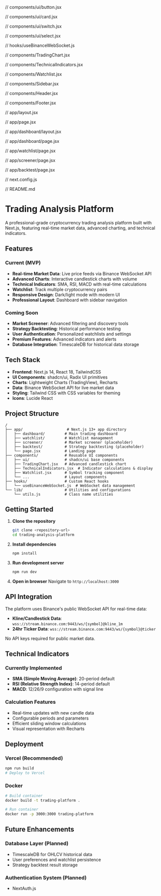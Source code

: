 // components/ui/button.jsx

// components/ui/card.jsx

// components/ui/switch.jsx

// components/ui/select.jsx

// hooks/useBinanceWebSocket.js

// components/TradingChart.jsx

// components/TechnicalIndicators.jsx

// components/Watchlist.jsx

// components/Sidebar.jsx

// components/Header.jsx

// components/Footer.jsx

// app/layout.jsx

// app/page.jsx

// app/dashboard/layout.jsx

// app/dashboard/page.jsx

// app/watchlist/page.jsx

// app/screener/page.jsx

// app/backtest/page.jsx

// next.config.js

// README.md

# Trading Analysis Platform

A professional-grade cryptocurrency trading analysis platform built with Next.js, featuring real-time market data, advanced charting, and technical indicators.

## Features

### Current (MVP)

- **Real-time Market Data**: Live price feeds via Binance WebSocket API
- **Advanced Charts**: Interactive candlestick charts with volume
- **Technical Indicators**: SMA, RSI, MACD with real-time calculations
- **Watchlist**: Track multiple cryptocurrency pairs
- **Responsive Design**: Dark/light mode with modern UI
- **Professional Layout**: Dashboard with sidebar navigation

### Coming Soon

- **Market Screener**: Advanced filtering and discovery tools
- **Strategy Backtesting**: Historical performance testing
- **User Authentication**: Personalized watchlists and settings
- **Premium Features**: Advanced indicators and alerts
- **Database Integration**: TimescaleDB for historical data storage

## Tech Stack

- **Frontend**: Next.js 14, React 18, TailwindCSS
- **UI Components**: shadcn/ui, Radix UI primitives
- **Charts**: Lightweight Charts (TradingView), Recharts
- **Data**: Binance WebSocket API for live market data
- **Styling**: Tailwind CSS with CSS variables for theming
- **Icons**: Lucide React

## Project Structure

```
/
├── app/                    # Next.js 13+ app directory
│   ├── dashboard/         # Main trading dashboard
│   ├── watchlist/         # Watchlist management
│   ├── screener/          # Market screener (placeholder)
│   ├── backtest/          # Strategy backtesting (placeholder)
│   └── page.jsx           # Landing page
├── components/            # Reusable UI components
│   ├── ui/                # shadcn/ui base components
│   ├── TradingChart.jsx   # Advanced candlestick chart
│   ├── TechnicalIndicators.jsx  # Indicator calculations & display
│   ├── Watchlist.jsx      # Symbol tracking component
│   └── ...                # Layout components
├── hooks/                 # Custom React hooks
│   └── useBinanceWebSocket.js  # WebSocket data management
└── lib/                   # Utilities and configurations
    └── utils.js           # Class name utilities
```

## Getting Started

1. **Clone the repository**

   ```bash
   git clone <repository-url>
   cd trading-analysis-platform
   ```

2. **Install dependencies**

   ```bash
   npm install
   ```

3. **Run development server**

   ```bash
   npm run dev
   ```

4. **Open in browser**
   Navigate to `http://localhost:3000`

## API Integration

The platform uses Binance's public WebSocket API for real-time data:

- **Kline/Candlestick Data**: `wss://stream.binance.com:9443/ws/{symbol}@kline_1m`
- **24hr Ticker Data**: `wss://stream.binance.com:9443/ws/{symbol}@ticker`

No API keys required for public market data.

## Technical Indicators

### Currently Implemented

- **SMA (Simple Moving Average)**: 20-period default
- **RSI (Relative Strength Index)**: 14-period default
- **MACD**: 12/26/9 configuration with signal line

### Calculation Features

- Real-time updates with new candle data
- Configurable periods and parameters
- Efficient sliding window calculations
- Visual representation with Recharts

## Deployment

### Vercel (Recommended)

```bash
npm run build
# Deploy to Vercel
```

### Docker

```bash
# Build container
docker build -t trading-platform .

# Run container
docker run -p 3000:3000 trading-platform
```

## Future Enhancements

### Database Layer (Planned)

- TimescaleDB for OHLCV historical data
- User preferences and watchlist persistence
- Strategy backtest result storage

### Authentication System (Planned)

- NextAuth.js
